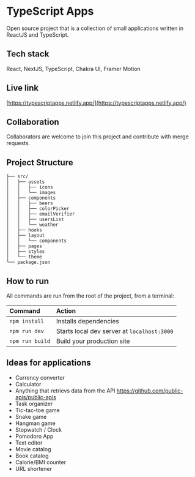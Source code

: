 # TypeScript Apps
Open source project that is a collection of small applications written in ReactJS and TypeScript.
 
## Tech stack
React, NextJS, TypeScript, Chakra UI, Framer Motion

## Live link
[https://typescriptapps.netlify.app/](https://typescriptapps.netlify.app/)

## Collaboration
Collaborators are welcome to join this project and contribute with merge requests.  

##  Project Structure

```
├── src/
│   ├── assets
│   │   ├── icons
│   │   └── images
│   ├── components
│   │   ├── beers
│   │   ├── colorPicker
│   │   ├── emailVerifier
│   │   ├── usersList
│   │   └── weather
│   ├── hooks
│   ├── layout
│   │   └── components
│   ├── pages
│   ├── styles
│   └── theme
└── package.json
```

##  How to run

All commands are run from the root of the project, from a terminal:

| Command                | Action                                             |
| :--------------------- | :------------------------------------------------- |
| `npm install`          | Installs dependencies                              |
| `npm run dev`          | Starts local dev server at `localhost:3000`        |
| `npm run build`        | Build your production site           |

## Ideas for applications

- Currency converter
- Calculator
- Anything that retrievs data from the API https://github.com/public-apis/public-apis
- Task organizer
- Tic-tac-toe game
- Snake game
- Hangman game
- Stopwatch / Clock
- Pomodoro App
- Text editor
- Movie catalog
- Book catalog
- Calorie/BMI counter
- URL shortener


